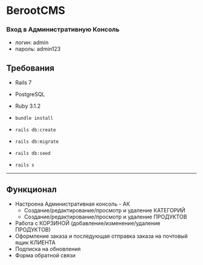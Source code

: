 # BerootCMS

### Вход в Административную Консоль
* логин: admin
* пароль: admin123

## Требования
* Rails 7
* PostgreSQL
* Ruby 3.1.2


* `bundle install`
* `rails db:create`
* `rails db:migrate`
* `rails db:seed`
* `rails s`

***********************************************

## Функционал
* Настроена Административная консоль - АК
  * Создание/редактирование/просмотр и удаление КАТЕГОРИЙ
  * Создание/редактирование/просмотр и удаление ПРОДУКТОВ
* Работа с КОРЗИНОЙ (добавление/изменение/удаление ПРОДУКТОВ)
* Оформление заказа и последующая отправка заказа на почтовый ящик КЛИЕНТА
* Подписка на обновления
* Форма обратной связи

